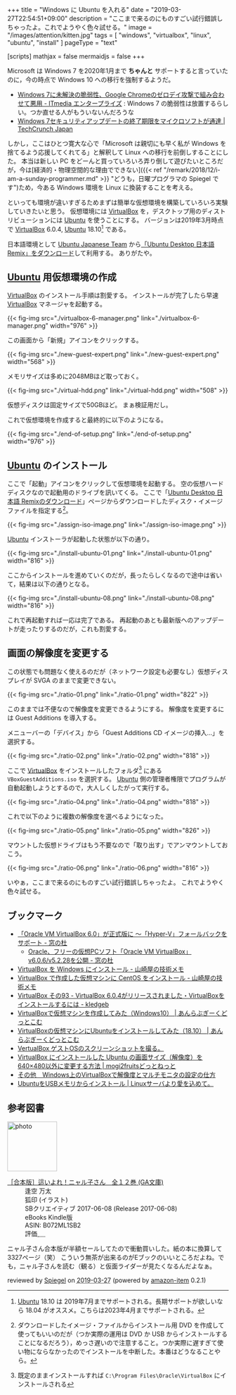 +++
title = "Windows に Ubuntu を入れる"
date = "2019-03-27T22:54:51+09:00"
description = "ここまで来るのにものすごい試行錯誤しちゃったよ。これでようやく色々試せる。"
image = "/images/attention/kitten.jpg"
tags = [ "windows", "virtualbox", "linux", "ubuntu", "install" ]
pageType = "text"

[scripts]
  mathjax = false
  mermaidjs = false
+++

Microsoft は Windows 7 を2020年1月まで **ちゃんと** サポートすると言っていたのに，今の時点で Windows 10 への移行を強制するようだ。

- [Windows 7に未解決の脆弱性、Google Chromeのゼロデイ攻撃で組み合わせて悪用 - ITmedia エンタープライズ](https://www.itmedia.co.jp/enterprise/articles/1903/12/news065.html) : Windows 7 の脆弱性は放置するらしい。つか直せる人がもういないんだろうな
- [Windows 7セキュリティアップデートの終了期限をマイクロソフトが通達  |  TechCrunch Japan](https://jp.techcrunch.com/2019/03/21/2019-03-20-windows-7-security-updates/)

しかし，ここはひとつ寛大な心で「Microsoft は親切にも早く私が Windows を捨てるよう応援してくれてる」と解釈して Linux への移行を前倒しすることにした。
本当は新しい PC をどーんと買っていろいろ弄り倒して遊びたいところだが，今は[経済的・物理空間的な理由でできない]({{< ref "/remark/2018/12/i-am-a-sunday-programmer.md" >}} "どうも，日曜プログラマの Spiegel です")ため，今ある Windows 環境を Linux に換装することを考える。

といっても環境が違いすぎるためまずは簡単な仮想環境を構築していろいろ実験していきたいと思う。
仮想環境には [VirtualBox] を，デスクトップ用のディストリビューションには [Ubuntu] を使うことにする。
バージョンは2019年3月時点で [VirtualBox] 6.0.4, [Ubuntu] 18.10[^u1] である。

[^u1]: [Ubuntu] 18.10 は 2019年7月までサポートされる。長期サポートが欲しいなら 18.04 がオススメ。こちらは2023年4月までサポートされる。

日本語環境として [Ubuntu Japanese Team](http://www.ubuntulinux.jp/) から[「Ubuntu Desktop 日本語 Remix」をダウンロード](http://www.ubuntulinux.jp/download/ja-remix "Ubuntu Desktop 日本語 Remixのダウンロード | Ubuntu Japanese Team")して利用する。
ありがたや。

## [Ubuntu] 用仮想環境の作成

[VirtualBox] のインストール手順は割愛する。
インストールが完了したら早速 [VirtualBox] マネージャを起動する。

{{< fig-img src="./virtualbox-6-manager.png" link="./virtualbox-6-manager.png" width="976" >}}

この画面から「新規」アイコンをクリックする。

{{< fig-img src="./new-guest-expert.png" link="./new-guest-expert.png" width="568" >}}

メモリサイズは多めに2048MBほど取っておく。

{{< fig-img src="./virtual-hdd.png" link="./virtual-hdd.png" width="508" >}}

仮想ディスクは固定サイズで50GBほど。
まぁ検証用だし。

これで仮想環境を作成すると最終的に以下のようになる。

{{< fig-img src="./end-of-setup.png" link="./end-of-setup.png" width="976" >}}

## [Ubuntu] のインストール

ここで「起動」アイコンをクリックして仮想環境を起動する。
空の仮想ハードディスクなので起動用のドライブを訊いてくる。
ここで「[Ubuntu Desktop 日本語 Remixのダウンロード](http://www.ubuntulinux.jp/download/ja-remix)」ページからダウンロードしたディスク・イメージファイルを指定する[^iso1]。

{{< fig-img src="./assign-iso-image.png" link="./assign-iso-image.png" >}}

[^iso1]: ダウンロードしたイメージ・ファイルからインストール用 DVD を作成して使ってもいいのだが（つか実際の運用は DVD か USB からインストールすることになるだろう），めっさ遅いので注意すること。つか実際に遅すぎて使い物にならなかったのでインストールを中断した。本番はどうなることやら。

[Ubuntu] インストーラが起動した状態が以下の通り。

{{< fig-img src="./install-ubuntu-01.png" link="./install-ubuntu-01.png" width="816" >}}

ここからインストールを進めていくのだが，長ったらしくなるので途中は省いて，結果は以下の通りとなる。

{{< fig-img src="./install-ubuntu-08.png" link="./install-ubuntu-08.png" width="816" >}}

これで再起動すれば一応は完了である。
再起動のあとも最新版へのアップデートが走ったりするのだが，これも割愛する。

## 画面の解像度を変更する

この状態でも問題なく使えるのだが（ネットワーク設定も必要なし）仮想ディスプレイが SVGA のままで変更できない。

{{< fig-img src="./ratio-01.png" link="./ratio-01.png" width="822" >}}

このままでは不便なので解像度を変更できるようにする。
解像度を変更するには Guest Additions を導入する。

メニューバーの「デバイス」から「Guest Additions CD イメージの挿入...」を選択する。

{{< fig-img src="./ratio-02.png" link="./ratio-02.png" width="818" >}}

ここで [VirtualBox] をインストールしたフォルダ[^vb1] にある `VBoxGuestAdditions.iso` を選択する。
[Ubuntu] 側の管理者権限でプログラムが自動起動しようとするので，大人しくしたがって実行する。

[^vb1]: 既定のままインストールすれば `C:\Program Files\Oracle\VirtualBox` にインストールされる

{{< fig-img src="./ratio-04.png" link="./ratio-04.png" width="818" >}}

これで以下のように複数の解像度を選べるようになった。

{{< fig-img src="./ratio-05.png" link="./ratio-05.png" width="826" >}}

マウントした仮想ドライブはもう不要なので「取り出す」でアンマウントしておこう。

{{< fig-img src="./ratio-06.png" link="./ratio-06.png" width="816" >}}

いやぁ，ここまで来るのにものすごい試行錯誤しちゃったよ。
これでようやく色々試せる。

## ブックマーク

- [「Oracle VM VirtualBox 6.0」が正式版に ～「Hyper-V」フォールバックをサポート - 窓の杜](https://forest.watch.impress.co.jp/docs/news/1159338.html)
    - [Oracle、フリーの仮想PCソフト「Oracle VM VirtualBox」v6.0.6/v5.2.28を公開 - 窓の杜](https://forest.watch.impress.co.jp/docs/news/1180552.html)
- [VirtualBox を Windows にインストール - 山崎屋の技術メモ](https://www.shookuro.com/entry/2018/01/28/162252)
- [VirtualBox で作成した仮想マシンに CentOS をインストール - 山崎屋の技術メモ](https://www.shookuro.com/entry/2018/02/03/165526)
- [VirtualBox その93 - VirtualBox 6.0.4がリリースされました・VirtualBoxをインストールするには - kledgeb](https://kledgeb.blogspot.com/2019/01/virtualbox-93-virtualbox-604virtualbox.html)
- [VirtualBoxで仮想マシンを作成してみた（Windows10） | あんらぶぎーくどっとこむ](https://anlovegeek.com/create-virtual-machine/)
- [VirtualBoxの仮想マシンにUbuntuをインストールしてみた（18.10） | あんらぶぎーくどっとこむ](https://anlovegeek.com/virtualbox-install-ubuntu/)
- [VertualBox ゲストOSのスクリーンショットを撮る。](http://www.invisible-works.com/archives/2016/01/post-300/)
- [VirtualBox にインストールした Ubuntu の画面サイズ（解像度）を640×480以外に変更する方法 | mogi2fruitsどっとねっと](https://mogi2fruits.net/blog/os-software/windows/2389/)
- [その他　Windows上のVirtualBoxで解像度とマルチモニタの設定の仕方](https://www.oborodukiyo.info/etc/2016/ETC-MultiMonitorOnVirtualBox)
- [UbuntuをUSBメモリからインストール | Linuxサーバより愛を込めて。](https://chee-s.net/ubuntu%e3%82%92usb%e3%83%a1%e3%83%a2%e3%83%aa%e3%81%8b%e3%82%89%e3%82%a4%e3%83%b3%e3%82%b9%e3%83%88%e3%83%bc%e3%83%ab)

[VirtualBox]: https://www.virtualbox.org/ "Oracle VM VirtualBox"
[Ubuntu]: https://www.ubuntu.com/ "The leading operating system for PCs, IoT devices, servers and the cloud | Ubuntu"

## 参考図書

<div class="hreview">
  <div class="photo"><a class="item url" href="https://www.amazon.co.jp/%EF%BC%BB%E5%90%88%E6%9C%AC%E7%89%88%EF%BC%BD%E9%80%99%E3%81%84%E3%82%88%E3%82%8C%EF%BC%81%E3%83%8B%E3%83%A3%E3%83%AB%E5%AD%90%E3%81%95%E3%82%93-%E5%85%A8%EF%BC%91%EF%BC%92%E5%B7%BB-GA%E6%96%87%E5%BA%AB-%E9%80%A2%E7%A9%BA-%E4%B8%87%E5%A4%AA-ebook/dp/B072ML1SB2?SubscriptionId=AKIAJYVUJ3DMTLAECTHA&tag=baldandersinf-22&linkCode=xm2&camp=2025&creative=165953&creativeASIN=B072ML1SB2"><img src="https://images-fe.ssl-images-amazon.com/images/I/61juhv2SfIL._SL160_.jpg" width="113" alt="photo"></a></div>
  <dl class="fn">
    <dt><a href="https://www.amazon.co.jp/%EF%BC%BB%E5%90%88%E6%9C%AC%E7%89%88%EF%BC%BD%E9%80%99%E3%81%84%E3%82%88%E3%82%8C%EF%BC%81%E3%83%8B%E3%83%A3%E3%83%AB%E5%AD%90%E3%81%95%E3%82%93-%E5%85%A8%EF%BC%91%EF%BC%92%E5%B7%BB-GA%E6%96%87%E5%BA%AB-%E9%80%A2%E7%A9%BA-%E4%B8%87%E5%A4%AA-ebook/dp/B072ML1SB2?SubscriptionId=AKIAJYVUJ3DMTLAECTHA&tag=baldandersinf-22&linkCode=xm2&camp=2025&creative=165953&creativeASIN=B072ML1SB2">［合本版］這いよれ！ニャル子さん　全１２巻 (GA文庫)</a></dt>
	<dd>逢空 万太</dd>
	<dd>狐印 (イラスト)</dd>
    <dd>SBクリエイティブ 2017-06-08 (Release 2017-06-08)</dd>
    <dd>eBooks Kindle版</dd>
    <dd>ASIN: B072ML1SB2</dd>
    <dd>評価<abbr class="rating fa-sm" title="4">&nbsp;<i class="fas fa-star"></i>&nbsp;<i class="fas fa-star"></i>&nbsp;<i class="fas fa-star"></i>&nbsp;<i class="fas fa-star"></i>&nbsp;<i class="far fa-star"></i></abbr></dd>
  </dl>
  <p class="description">ニャル子さん合本版が半額セールしてたので衝動買いした。紙の本に換算して3327ページ（笑） こういう無茶が出来るのがEブックのいいところだよね。でも，ニャル子さんを読む（観る）と仮面ライダーが見たくなるんだよなぁ。</p>
  <p class="powered-by" >reviewed by <a href='#maker' class='reviewer'>Spiegel</a> on <abbr class="dtreviewed" title="2019-03-27">2019-03-27</abbr> (powered by <a href="https://github.com/spiegel-im-spiegel/amazon-item" >amazon-item</a> 0.2.1)</p>
</div>
